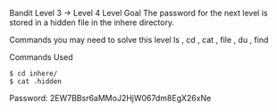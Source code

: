 Bandit Level 3 → Level 4
Level Goal
The password for the next level is stored in a hidden file in the inhere directory.

Commands you may need to solve this level
ls , cd , cat , file , du , find

Commands Used
```
$ cd inhere/
$ cat .hidden
```

Password:
2EW7BBsr6aMMoJ2HjW067dm8EgX26xNe